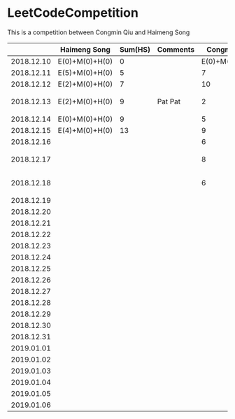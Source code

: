 # LeetCodeCompetition
This is a competition between Congmin Qiu and Haimeng Song


|            | Haimeng Song   | Sum(HS) | Comments | Congmin Qiu    | Sum(CQ) | Comments        |
| ---------- | -------------- | ------- | -------- | -------------- | ------- | --------------- |
| 2018.12.10 | E(0)+M(0)+H(0) | 0       |          | E(0)+M(0)+H(0) | 0       |                 |
| 2018.12.11 | E(5)+M(0)+H(0) | 5       |          | 7              | 7       |                 |
| 2018.12.12 | E(2)+M(0)+H(0) | 7       |          | 10             | 17      | Well Done!      |
| 2018.12.13 | E(2)+M(0)+H(0) | 9       | Pat Pat  | 2              | 19      | LinkedIn 跪了   |
| 2018.12.14 | E(0)+M(0)+H(0) | 9       |          | 5              | 24      |                 |
| 2018.12.15 | E(4)+M(0)+H(0) | 13      |          | 9              | 33      | Array1          |
| 2018.12.16 |                |         |          | 6               |  39       | Array2          |
| 2018.12.17 |                |         |          | 8               |  47       | Array3 高频总结 |
| 2018.12.18 |                |         |          | 6              |   53      | Hash 高频总结   |
| 2018.12.19 |                |         |          |                |         |                 |
| 2018.12.20 |                |         |          |                |         |                 |
| 2018.12.21 |                |         |          |                |         |                 |
| 2018.12.22 |                |         |          |                |         |                 |
| 2018.12.23 |                |         |          |                |         |                 |
| 2018.12.24 |                |         |          |                |         |                 |
| 2018.12.25 |                |         |          |                |         |                 |
| 2018.12.26 |                |         |          |                |         |                 |
| 2018.12.27 |                |         |          |                |         |                 |
| 2018.12.28 |                |         |          |                |         |                 |
| 2018.12.29 |                |         |          |                |         |                 |
| 2018.12.30 |                |         |          |                |         |                 |
| 2018.12.31 |                |         |          |                |         |                 |
| 2019.01.01 |                |         |          |                |         |                 |
| 2019.01.02 |                |         |          |                |         |                 |
| 2019.01.03 |                |         |          |                |         |                 |
| 2019.01.04 |                |         |          |                |         |                 |
| 2019.01.05 |                |         |          |                |         |                 |
| 2019.01.06 |                |         |          |                | 250     |                 |
